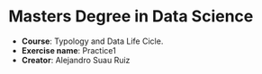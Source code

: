 # Masters Degree in Data Science

- **Course**: Typology and Data Life Cicle.
- **Exercise name**: Practice1
- **Creator**: Alejandro Suau Ruiz
